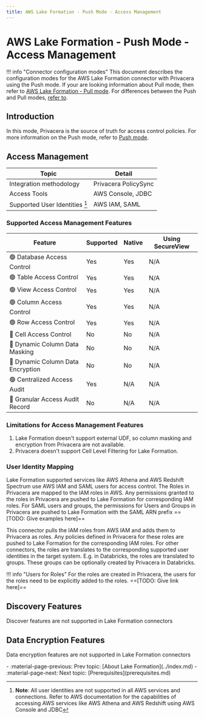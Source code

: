 ```yaml
---
title: AWS Lake Formation - Push Mode - Access Management
---
```


# AWS Lake Formation - Push Mode - Access Management

!!! info "Connector configuration modes"
    This document describes the configuration modes for the AWS Lake Formation connector with Privacera using the 
    Push mode. If your are looking information about Pull mode, then refer to 
    [AWS Lake Formation - Pull mode](../../index.md#pull-mode). For differences between the Push and 
    Pull modes, [refer to](../../index.md).


## Introduction

In this mode, Privacera is the source of truth for access control policies. For more information on the Push mode, refer 
to [Push mode](../../index.md#push-mode).

## Access Management

| Topic                          | Detail               |
|--------------------------------|----------------------|
| Integration methodology        | Privacera PolicySync |
| Access Tools                   | AWS Console, JDBC    |
| Supported User Identities [^1] | AWS IAM, SAML        |

[^1]: **Note**: All user identities are not supported in all AWS services and connections. Refer to AWS documentation
for the capabilities of accessing AWS services like AWS Athena and AWS Redshift using AWS Console and JDBC

### Supported Access Management Features

| Feature                                        | Supported | Native | Using SecureView |
|------------------------------------------------|-----------|--------|------------------|
| :green_circle: Database Access Control         | Yes       | Yes    | N/A |
| :green_circle: Table Access Control            | Yes       | Yes    | N/A |
| :green_circle: View Access Control             | Yes       | Yes    | N/A |
| :green_circle: Column Access Control           | Yes       | Yes    | N/A |
| :green_circle: Row Access Control              | Yes       | Yes    | N/A |
| :no_entry_sign: Cell Access Control            | No        | No     | N/A |
| :no_entry_sign: Dynamic Column Data Masking    | No        | No     | N/A |
| :no_entry_sign: Dynamic Column Data Encryption | No        | No     | N/A |
| :green_circle: Centralized Access Audit        | Yes       | N/A    | N/A |
| :no_entry_sign: Granular Access Audit Record   | No        | N/A    | N/A |

### Limitations for Access Management Features

1. Lake Formation doesn't support external UDF, so column masking and encryption from Privacera are not available.
2. Privacera doesn't support Cell Level Filtering for Lake Formation.

### User Identity Mapping

Lake Formation supported services like AWS Athena and AWS Redshift Spectrum use AWS IAM and SAML users for access 
control. The Roles in Privacera are mapped to the IAM roles in AWS. Any permissions granted to the roles in Privacera 
are pushed to Lake Formation for corresponding IAM roles. For SAML users and groups, the permissions for Users and
Groups in Privacera are pushed to Lake Formation with the SAML ARN prefix ==[TODO: Give examples here]==

This connector pulls the IAM roles from AWS IAM and adds them to Privacera as roles. Any policies defined in Privacera
for these roles are pushed to Lake Formation for the corresponding IAM roles. For other connectors, the roles are
translates to the corresponding supported user identities in the target system. E.g. in Databricks, the roles are
translated to groups. These groups can be optionally created by Privacera in Databricks.

!!! info "Users for Roles"
    For the roles are created in Privacera, the users for the roles need to be explicitly added to the roles.
    ==[TODO: Give link here]==


## Discovery Features

Discover features are not supported in Lake Formation connectors


## Data Encryption Features

Data encryption features are not supported in Lake Formation connectors

<div class="grid cards" markdown>
-   :material-page-previous: Prev topic: [About Lake Formation](../index.md)
-   :material-page-next: Next topic: [Prerequisites](prerequisites.md)
</div>
